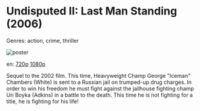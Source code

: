 # Undisputed II: Last Man Standing (2006)

Genres: action, crime, thriller

![poster](http://image.tmdb.org/t/p/w500/9jEXIplaGVkoxRSVKOl01kyi2E9.jpg)

en:
  [720p](magnet:?xt=urn:btih:3742BF955F8C7392FCDC6C4D8951D127A9D6034E&tr=udp://glotorrents.pw:6969/announce&tr=udp://tracker.opentrackr.org:1337/announce&tr=udp://torrent.gresille.org:80/announce&tr=udp://tracker.openbittorrent.com:80&tr=udp://tracker.coppersurfer.tk:6969&tr=udp://tracker.leechers-paradise.org:6969&tr=udp://p4p.arenabg.ch:1337&tr=udp://tracker.internetwarriors.net:1337)
  [1080p](magnet:?xt=urn:btih:23D2986A550C1787A2A3A8A4178D9EE684296A2A&tr=udp://glotorrents.pw:6969/announce&tr=udp://tracker.opentrackr.org:1337/announce&tr=udp://torrent.gresille.org:80/announce&tr=udp://tracker.openbittorrent.com:80&tr=udp://tracker.coppersurfer.tk:6969&tr=udp://tracker.leechers-paradise.org:6969&tr=udp://p4p.arenabg.ch:1337&tr=udp://tracker.internetwarriors.net:1337)
  


Sequel to the 2002 film. This time, Heavyweight Champ George "Iceman" Chambers (White) is sent to a Russian jail on trumped-up drug charges. In order to win his freedom he must fight against the jailhouse fighting champ Uri Boyka (Adkins) in a battle to the death. This time he is not fighting for a title, he is fighting for his life!